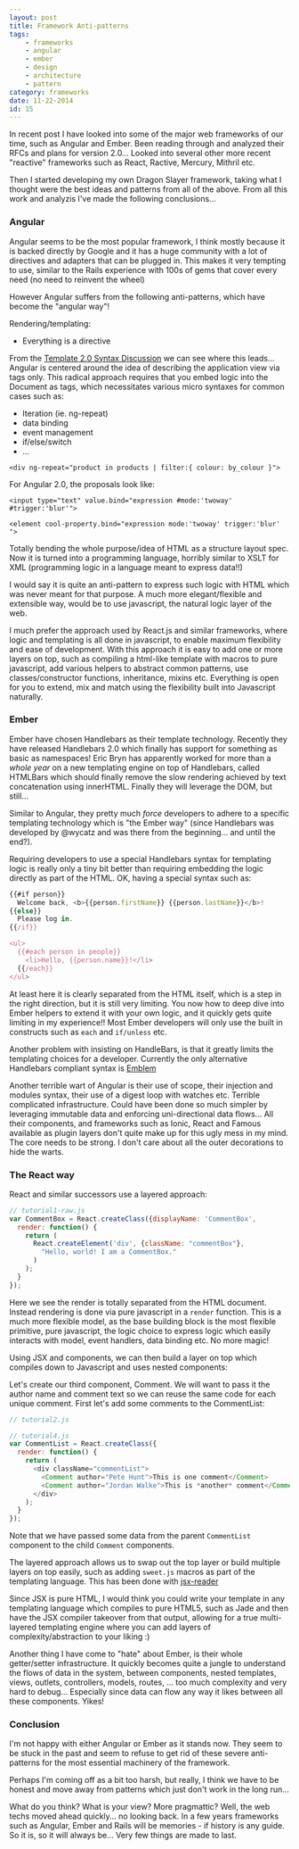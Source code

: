 ```yaml
---
layout: post
title: Framework Anti-patterns
tags:
    - frameworks
    - angular
    - ember
    - design
    - architecture
    - pattern
category: frameworks
date: 11-22-2014
id: 15
---
```


In recent post I have looked into some of the major web frameworks of our time, such as Angular and Ember. Been reading through and analyzed their RFCs and plans for version 2.0...
Looked into several other more recent "reactive" frameworks such as React, Ractive, Mercury, Mithril etc.

Then I started developing my own Dragon Slayer framework, taking what I thought were the best ideas and patterns from all of the above. From all this work and analyzis I've made the following conclusions...

<!--more-->

### Angular

Angular seems to be the most popular framework, I think mostly because it is backed directly by Google and it has a huge community with a lot of directives and adapters that can be plugged in.
This makes it very tempting to use, similar to the Rails experience with 100s of gems that cover every need (no need to reinvent the wheel)

However Angular suffers from the following anti-patterns, which have become the "angular way"!

Rendering/templating:

- Everything is a directive

From the [Template 2.0 Syntax Discussion](https://github.com/angular/angular/issues/133) we can see where this leads... Angular is centered around the idea of describing the application view via tags only. This radical approach requires that you embed logic into the Document as tags, which necessitates various micro syntaxes for common cases such as:

- Iteration (ie. ng-repeat)
- data binding
- event management
- if/else/switch
- ...

`<div ng-repeat="product in products | filter:{ colour: by_colour }">`

For Angular 2.0, the proposals look like:

`<input type="text" value.bind="expression #mode:'twoway' #trigger:'blur'">`

`<element cool-property.bind="expression mode:'twoway' trigger:'blur' ">`

Totally bending the whole purpose/idea of HTML as a structure layout spec. Now it is turned into a programming language, horribly similar to XSLT for XML (programming logic in a language meant to express data!!)

I would say it is quite an anti-pattern to express such logic with HTML which was never meant for that purpose. A much more elegant/flexible and extensible way, would be to use javascript, the natural logic layer of the web.

I much prefer the approach used by React.js and similar frameworks, where logic and templating is all done in javascript, to enable maximum flexibility and ease of development. With this approach it is easy to add one or more layers on top, such as compiling a html-like template with macros to pure javascript, add various helpers to abstract common patterns, use classes/constructor functions, inheritance, mixins etc. Everything is open for you to extend, mix and match using the flexibility built into Javascript naturally.

### Ember

Ember have chosen Handlebars as their template technology. Recently they have released Handlebars 2.0 which finally has support for something as basic as namespaces! Eric Bryn has apparently worked for more than a *whole year* on a new templating engine on top of Handlebars, called HTMLBars which should finally remove the slow rendering achieved by text concatenation using innerHTML. Finally they will leverage the DOM, but still...

Similar to Angular, they pretty much *force* developers to adhere to a specific templating technology which is "the Ember way" (since Handlebars was developed by @wycatz and was there from the beginning... and until the end?).

Requiring developers to use a special Handlebars syntax for templating logic is really only a tiny bit better than requiring embedding the logic directly as part of the HTML. OK, having a special syntax such as:

```js
{{#if person}}
  Welcome back, <b>{{person.firstName}} {{person.lastName}}</b>!
{{else}}
  Please log in.
{{/if}}

<ul>
  {{#each person in people}}
    <li>Hello, {{person.name}}!</li>
  {{/each}}
</ul>
```

At least here it is clearly separated from the HTML itself, which is a step in the right direction, but it is still very limiting. You now how to deep dive into Ember helpers to extend it with your own logic, and it quickly gets quite limiting in my experience!! Most Ember developers will only use the built in constructs such as `each` and `if/unless` etc.

Another problem with insisting on HandleBars, is that it greatly limits the templating choices for a developer. Currently the only alternative Handlebars compliant syntax is [Emblem](http://emblemjs.com/)

Another terrible wart of Angular is their use of scope, their injection and modules syntax, their use of a digest loop with watches etc. Terrible complicated infrastructure. Could have been done so much simpler by leveraging immutable data and enforcing uni-directional data flows...
All their components, and frameworks such as Ionic, React and Famous available as plugin layers don't quite make up for this ugly mess in my mind. The core needs to be strong. I don't care about all the outer decorations to hide the warts.

### The React way

React and similar successors use a layered approach:

```js
// tutorial1-raw.js
var CommentBox = React.createClass({displayName: 'CommentBox',
  render: function() {
    return (
      React.createElement('div', {className: "commentBox"},
        "Hello, world! I am a CommentBox."
      )
    );
  }
});
```

Here we see the render is totally separated from the HTML document. Instead rendering is done via pure javascript in a `render` function. This is a much more flexible model, as the base building block is the most flexible primitive, pure javascript, the logic choice to express logic which easily interacts with model, event handlers, data binding etc. No more magic!

Using JSX and components, we can then build a layer on top which compiles down to Javascript and uses nested components:

Let's create our third component, Comment. We will want to pass it the author name and comment text so we can reuse the same code for each unique comment. First let's add some comments to the CommentList:


```js
// tutorial2.js

// tutorial4.js
var CommentList = React.createClass({
  render: function() {
    return (
      <div className="commentList">
        <Comment author="Pete Hunt">This is one comment</Comment>
        <Comment author="Jordan Walke">This is *another* comment</Comment>
      </div>
    );
  }
});
```

Note that we have passed some data from the parent `CommentList` component to the child `Comment` components.

The layered approach allows us to swap out the top layer or build multiple layers on top easily, such as adding `sweet.js` macros as part of the templating language. This has been done with [jsx-reader](https://github.com/jlongster/jsx-reader)

Since JSX is pure HTML, I would think you could write your template in any templating language which compiles to pure HTML5, such as Jade and then have the JSX compiler takeover from that output, allowing for a true multi-layered templating engine where you can add layers of complexity/abstraction to your liking :)

Another thing I have come to "hate" about Ember, is their whole getter/setter infrastructure. It quickly becomes quite a jungle to understand the flows of data in the system, between components, nested templates, views, outlets, controllers, models, routes, ... too much complexity and very hard to debug... Especially since data can flow any way it likes between all these components. Yikes!

### Conclusion

I'm not happy with either Angular or Ember as it stands now. They seem to be stuck in the past and seem to refuse to get rid of these severe anti-patterns for the most essential machinery of the framework.

Perhaps I'm coming off as a bit too harsh, but really, I think we have to be honest and move away from patterns which just don't work in the long run...

What do you think? What is your view? More pragmattic? Well, the web techs moved ahead quickly... no looking back. In a few years frameworks such as Angular, Ember and Rails will be memories - if history is any guide. So it is, so it will always be... Very few things are made to last.
